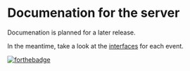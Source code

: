 # Documenation for the server

Documenation is planned for a later release.

In the meantime, take a look at the [interfaces](https://github.com/Fronvo/server/tree/master/src/interfaces) for each event.

[![forthebadge](https://forthebadge.com/images/badges/not-an-issue.svg)](https://forthebadge.com)
